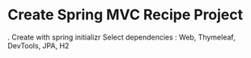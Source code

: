 Create Spring MVC Recipe Project
================================
  . Create with spring initializr
      Select dependencies : Web, Thymeleaf, DevTools, JPA, H2
